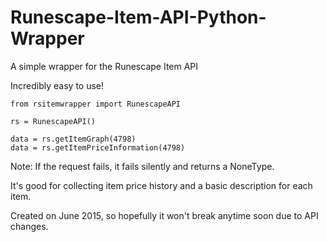 # Runescape-Item-API-Python-Wrapper
A simple wrapper for the Runescape Item API

Incredibly easy to use!
```
from rsitemwrapper import RunescapeAPI

rs = RunescapeAPI()

data = rs.getItemGraph(4798)
data = rs.getItemPriceInformation(4798)
```

Note: If the request fails, it fails silently and returns a NoneType.

It's good for collecting item price history and a basic description for each item.

Created on June 2015, so hopefully it won't break anytime soon due to API changes.
